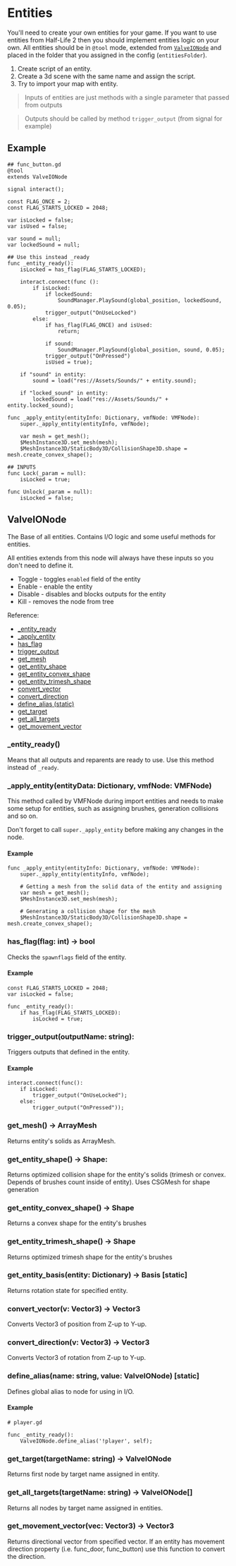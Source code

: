 # Entities
You'll need to create your own entities for your game. If you want to use entities from Half-Life 2 then you should implement entities logic on your own.
All entities should be in `@tool` mode, extended from [`ValveIONode`](#valveionode) and placed in the folder that you assigned in the config (`entitiesFolder`).

1. Create script of an entity.
2. Create a 3d scene with the same name and assign the script.
3. Try to import your map with entity.

> Inputs of entities are just methods with a single parameter that passed from outputs  

> Outputs should be called by method `trigger_output` (from signal for example)

## Example
```gdscript
## func_button.gd
@tool
extends ValveIONode

signal interact();

const FLAG_ONCE = 2;
const FLAG_STARTS_LOCKED = 2048;

var isLocked = false;
var isUsed = false;

var sound = null;
var lockedSound = null;

## Use this instead _ready
func _entity_ready():
	isLocked = has_flag(FLAG_STARTS_LOCKED);

	interact.connect(func ():
		if isLocked:
			if lockedSound:
				SoundManager.PlaySound(global_position, lockedSound, 0.05);
			trigger_output("OnUseLocked")
		else:
			if has_flag(FLAG_ONCE) and isUsed:
				return;

			if sound:
				SoundManager.PlaySound(global_position, sound, 0.05);
			trigger_output("OnPressed")
			isUsed = true);

	if "sound" in entity:
		sound = load("res://Assets/Sounds/" + entity.sound);

	if "locked_sound" in entity:
		lockedSound = load("res://Assets/Sounds/" + entity.locked_sound);

func _apply_entity(entityInfo: Dictionary, vmfNode: VMFNode):
	super._apply_entity(entityInfo, vmfNode);

	var mesh = get_mesh();
	$MeshInstance3D.set_mesh(mesh);
	$MeshInstance3D/StaticBody3D/CollisionShape3D.shape = mesh.create_convex_shape();

## INPUTS
func Lock(_param = null):
	isLocked = true;

func Unlock(_param = null):
	isLocked = false;
```

## ValveIONode
The Base of all entities. Contains I/O logic and some useful methods for entities.  

All entities extends from this node will always have these inputs so you don't need to define it.
- Toggle - toggles `enabled` field of the entity
- Enable - enable the entity
- Disable - disables and blocks outputs for the entity
- Kill - removes the node from tree

Reference:
* [_entity_ready](#_entity_ready)
* [_apply_entity](#_apply_entity)
* [has_flag](#has_flagflag-int---bool)
* [trigger_output](#trigger_outputoutputname-string)
* [get_mesh](#get_mesh---arraymesh)
* [get_entity_shape](#get_entity_shape---shape)
* [get_entity_convex_shape](#get_entity_convex_shape---shape)
* [get_entity_trimesh_shape](#get_entity_trimesh_shape---shape)
* [convert_vector](#convert_vectorv-vector3---vector3)
* [convert_direction](#convert_directionv-vector3---vector3)
* [define_alias (static)](#define_aliasname-string-value-valveionode-static)
* [get_target](#get_targettargetname-string---valveionode)
* [get_all_targets](#get_all_targetstargetname-string---valveionode)
* [get_movement_vector](#get_movement_vectorvec-vector3---vector3)

### _entity_ready()
Means that all outputs and reparents are ready to use. Use this method instead of `_ready`.

### _apply_entity(entityData: Dictionary, vmfNode: VMFNode)
This method called by VMFNode during import entities and needs to make some setup for entities,
such as assigning brushes, generation collisions and so on.  

Don't forget to call `super._apply_entity` before making any changes in the node.

#### Example
```gdscript
func _apply_entity(entityInfo: Dictionary, vmfNode: VMFNode):
	super._apply_entity(entityInfo, vmfNode);

	# Getting a mesh from the solid data of the entity and assigning
	var mesh = get_mesh();
	$MeshInstance3D.set_mesh(mesh);

	# Generating a collision shape for the mesh
	$MeshInstance3D/StaticBody3D/CollisionShape3D.shape = mesh.create_convex_shape();

```

### has_flag(flag: int) -> bool
Checks the `spawnflags` field of the entity.

#### Example
```gdscript
const FLAG_STARTS_LOCKED = 2048;
var isLocked = false;

func _entity_ready():
	if has_flag(FLAG_STARTS_LOCKED):
		isLocked = true;
```

### trigger_output(outputName: string):
Triggers outputs that defined in the entity.

#### Example
```gdscript
interact.connect(func():
	if isLocked:
		trigger_output("OnUseLocked");
	else:
		trigger_output("OnPressed"));
```

### get_mesh() -> ArrayMesh
Returns entity's solids as ArrayMesh.

### get_entity_shape() -> Shape:
Returns optimized collision shape for the entity's solids (trimesh or convex. Depends of brushes count inside of entity). 
Uses CSGMesh for shape generation

### get_entity_convex_shape() -> Shape
Returns a convex shape for the entity's brushes

### get_entity_trimesh_shape() -> Shape
Returns optimized trimesh shape for the entity's brushes

### get_entity_basis(entity: Dictionary) -> Basis [static]
Returns rotation state for specified entity.

### convert_vector(v: Vector3) -> Vector3
Converts Vector3 of position from Z-up to Y-up.

### convert_direction(v: Vector3) -> Vector3
Converts Vector3 of rotation from Z-up to Y-up.

### define_alias(name: string, value: ValveIONode) [static]
Defines global alias to node for using in I/O. 
#### Example
```gdscript
# player.gd

func _entity_ready():
	ValveIONode.define_alias('!player', self);
```

### get_target(targetName: string) -> ValveIONode
Returns first node by target name assigned in entity.

### get_all_targets(targetName: string) -> ValveIONode[]
Returns all nodes by target name assigned in entities.

### get_movement_vector(vec: Vector3) -> Vector3
Returns directional vector from specified vector. If an entity has movement direction property (i.e. func_door, func_button) use this function to convert the direction.
